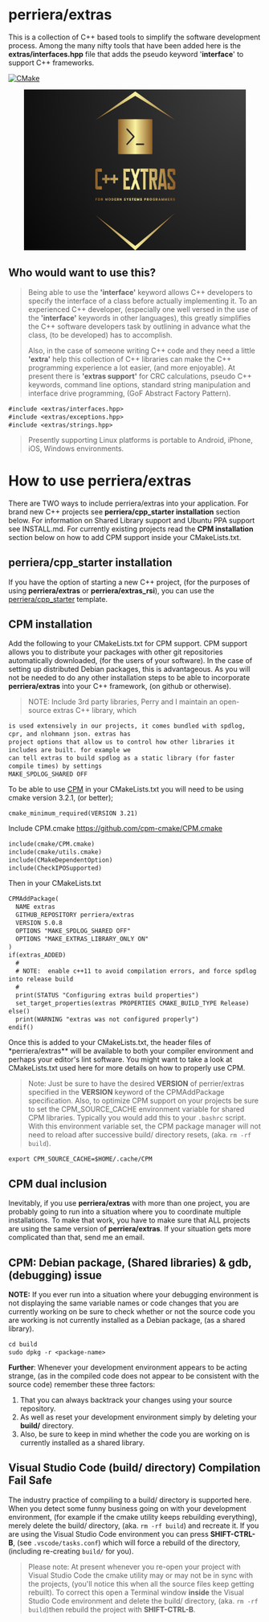 # perriera/extras

This is a collection of C++ based tools to simplify the software development process. Among the many nifty tools that have been added here is the **extras/interfaces.hpp** file that adds the pseudo keyword '**interface**' to support C++ frameworks.</br>

[![CMake](https://github.com/mattcoding4days/extras/actions/workflows/cmake.yml/badge.svg?branch=dev)](https://github.com/mattcoding4days/extras/actions/workflows/cmake.yml)

<div align="center">
  <img width="442" height="320" src="assets/extras.png">
  <br>
</div>

## Who would want to use this?

> Being able to use the **'interface'** keyword allows C++ developers to specify the interface of a class before actually implementing it. To an experienced C++ developer, (especially one well versed in the use of the **'interface'** keywords in other languages), this greatly simplifies the C++ software developers task by outlining in advance what the class, (to be developed) has to accomplish.
>
> Also, in the case of someone writing C++ code and they need a little **'extra'** help this collection of C++ libraries can make the C++ programming experience a lot easier, (and more enjoyable). At present there is **'extras support'** for CRC calculations, pseudo C++ keywords, command line options, standard string manipulation and interface drive programming, (GoF Abstract Factory Pattern).

    #include <extras/interfaces.hpp>
    #include <extras/exceptions.hpp>
    #include <extras/strings.hpp>

> Presently supporting Linux platforms is portable to Android, iPhone, iOS, Windows environments.

# How to use perriera/extras

There are TWO ways to include perriera/extras into your application. For brand new C++ projects see **perriera/cpp_starter installation** section below. For information on Shared Library support and Ubuntu PPA support see INSTALL.md. For currently existing projects read the **CPM installation** section below on how to add CPM support inside your CMakeLists.txt.

## perriera/cpp_starter installation

If you have the option of starting a new C++ project, (for the purposes of using **perriera/extras** or **perriera/extras_rsi**), you can use the [perriera/cpp_starter](https://github.com/perriera/cpp_starter) template.

## CPM installation

Add the following to your CMakeLists.txt for CPM support. CPM support allows you to distribute your packages with other git repositories automatically downloaded, (for the users of your software). In the case of setting up distributed Debian packages, this is advantageous. As you will not be needed to do any other installation steps to be able to incorporate **perriera/extras** into your C++ framework, (on github or otherwise).

> NOTE: Include 3rd party libraries, Perry and I maintain an open-source extras C++ library, which

    is used extensively in our projects, it comes bundled with spdlog, cpr, and nlohmann json. extras has
    project options that allow us to control how other libraries it includes are built. for example we
    can tell extras to build spdlog as a static library (for faster compile times) by settings
    MAKE_SPDLOG_SHARED OFF

To be able to use [CPM](https://github.com/cpm-cmake/CPM.cmake) in your CMakeLists.txt you will need to be using cmake version 3.2.1, (or better);

    cmake_minimum_required(VERSION 3.21)

Include CPM.cmake https://github.com/cpm-cmake/CPM.cmake

    include(cmake/CPM.cmake)
    include(cmake/utils.cmake)
    include(CMakeDependentOption)
    include(CheckIPOSupported)

Then in your CMakeLists.txt

    CPMAddPackage(
      NAME extras
      GITHUB_REPOSITORY perriera/extras
      VERSION 5.0.8
      OPTIONS "MAKE_SPDLOG_SHARED OFF"
      OPTIONS "MAKE_EXTRAS_LIBRARY_ONLY ON"
    )
    if(extras_ADDED)
      #
      # NOTE:  enable c++11 to avoid compilation errors, and force spdlog into release build
      #
      print(STATUS "Configuring extras build properties")
      set_target_properties(extras PROPERTIES CMAKE_BUILD_TYPE Release)
    else()
      print(WARNING "extras was not configured properly")
    endif()

Once this is added to your CMakeLists.txt, the header files of \*perriera/extras\*\* will be available to both your compiler environment and perhaps your editor's lint software. You might want to take a look at CMakeLists.txt used here for more details on how to properly use CPM.

> Note: Just be sure to have the desired **VERSION** of perrier/extras specified in the **VERSION** keyword of the CPMAddPackage specification. Also, to optimize CPM support on your projects be sure to set the CPM_SOURCE_CACHE environment variable for shared CPM libraries. Typically you would add this to your `.bashrc` script. With this environment variable set, the CPM package manager will not need to reload after successive build/ directory resets, (aka. `rm -rf build`).

    export CPM_SOURCE_CACHE=$HOME/.cache/CPM

## CPM dual inclusion

Inevitably, if you use **perriera/extras** with more than one project, you are probably going to run into a situation where you to coordinate multiple installations. To make that work, you have to make sure that ALL projects are using the same version of **perriera/extras**. If your situation gets more complicated than that, send me an email.

## CPM: Debian package, (Shared libraries) & gdb, (debugging) issue

**NOTE:** If you ever run into a situation where your debugging environment is not displaying the same variable names or code changes that you are currently working on be sure to check whether or not the source code you are working is not currently installed as a Debian package, (as a shared library).

    cd build
    sudo dpkg -r <package-name>

**Further**: Whenever your development environment appears to be acting strange, (as in the compiled code does not appear to be consistent with the source code) remember these three factors:

1.  That you can always backtrack your changes using your source repository.
2.  As well as reset your development environment simply by deleting your **build/** directory.
3.  Also, be sure to keep in mind whether the code you are working on is currently installed as a shared library.

## Visual Studio Code (build/ directory) Compilation Fail Safe

The industry practice of compiling to a build/ directory is supported here. When you detect some funny business going on with your development environment, (for example if the cmake utility keeps rebuilding everything), merely delete the build/ directory, (aka. `rm -rf build`) and recreate it. If you are using the Visual Studio Code environment you can press **SHIFT-CTRL-B**, (see `.vscode/tasks.conf`) which will force a rebuild of the directory, (including re-creating `build/` for you).

> Please note: At present whenever you re-open your project with Visual Studio Code the cmake utility may or may not be in sync with the projects, (you'll notice this when all the source files keep getting rebuilt). To correct this open a Terminal window **inside** the Visual Studio Code environment and delete the build/ directory, (aka. `rm -rf build`)then rebuild the project with **SHIFT-CTRL-B**.
